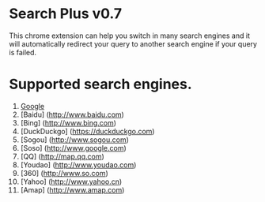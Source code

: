 # Search Plus v0.7

This chrome extension can help you switch in many search engines 
and it will automatically redirect your query to another search engine if your query is failed.

# Supported search engines.

1.  [Google](http://www.google.com)
2.  [Baidu] (http://www.baidu.com)
3.  [Bing] (http://www.bing.com)
4.  [DuckDuckgo] (https://duckduckgo.com)
5.  [Sogou] (http://www.sogou.com)
6.  [Soso] (http://www.google.com)
7.  [QQ] (http://map.qq.com)
8.  [Youdao] (http://www.youdao.com)
9.  [360] (http://www.so.com)
10. [Yahoo] (http://www.yahoo.cn)
11. [Amap] (http://www.amap.com)
